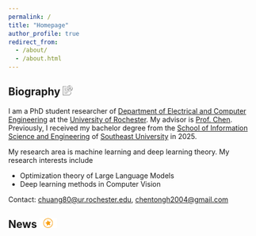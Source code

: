 ```yaml
---
permalink: /
title: "Homepage"
author_profile: true
redirect_from: 
  - /about/
  - /about.html
---
```


Biography <img src="../images/Biography.png" height="20px">
------
I am a PhD student researcher of [Department of Electrical and Computer Engineering](https://www.hajim.rochester.edu/ece/) at the [University of Rochester](https://www.rochester.edu/). My advisor is [Prof. Chen](https://www.hajim.rochester.edu/ece/people/faculty/chen_lisha/index.html). Previously, I received my bachelor degree from the [School of Information Science and Engineering](https://radio.seu.edu.cn/) of [Southeast University](https://www.seu.edu.cn/) in 2025.

My research area is machine learning and deep learning theory. My research interests include

- Optimization theory of Large Language Models
- Deep learning methods in Computer Vision

Contact: chuang80@ur.rochester.edu, chentongh2004@gmail.com

News <img src="../images/News.png" height="20px">
------
